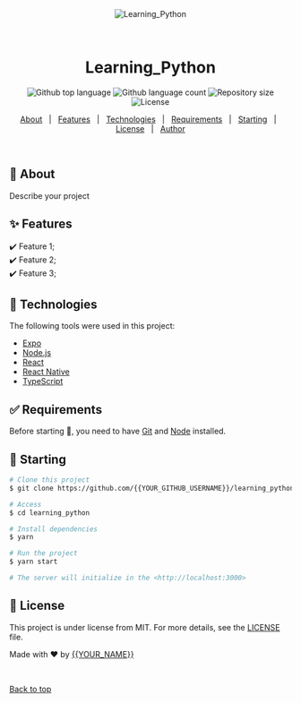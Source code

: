 <div align="center" id="top"> 
  <img src="./.github/app.gif" alt="Learning_Python" />

  &#xa0;

  <!-- <a href="https://learning_python.netlify.app">Demo</a> -->
</div>

<h1 align="center">Learning_Python</h1>

<p align="center">
  <img alt="Github top language" src="https://img.shields.io/github/languages/top/{{YOUR_GITHUB_USERNAME}}/learning_python?color=56BEB8">

  <img alt="Github language count" src="https://img.shields.io/github/languages/count/{{YOUR_GITHUB_USERNAME}}/learning_python?color=56BEB8">

  <img alt="Repository size" src="https://img.shields.io/github/repo-size/{{YOUR_GITHUB_USERNAME}}/learning_python?color=56BEB8">

  <img alt="License" src="https://img.shields.io/github/license/{{YOUR_GITHUB_USERNAME}}/learning_python?color=56BEB8">

  <!-- <img alt="Github issues" src="https://img.shields.io/github/issues/{{YOUR_GITHUB_USERNAME}}/learning_python?color=56BEB8" /> -->

  <!-- <img alt="Github forks" src="https://img.shields.io/github/forks/{{YOUR_GITHUB_USERNAME}}/learning_python?color=56BEB8" /> -->

  <!-- <img alt="Github stars" src="https://img.shields.io/github/stars/{{YOUR_GITHUB_USERNAME}}/learning_python?color=56BEB8" /> -->
</p>

<!-- Status -->

<!-- <h4 align="center"> 
	🚧  Learning_Python 🚀 Under construction...  🚧
</h4> 

<hr> -->

<p align="center">
  <a href="#dart-about">About</a> &#xa0; | &#xa0; 
  <a href="#sparkles-features">Features</a> &#xa0; | &#xa0;
  <a href="#rocket-technologies">Technologies</a> &#xa0; | &#xa0;
  <a href="#white_check_mark-requirements">Requirements</a> &#xa0; | &#xa0;
  <a href="#checkered_flag-starting">Starting</a> &#xa0; | &#xa0;
  <a href="#memo-license">License</a> &#xa0; | &#xa0;
  <a href="https://github.com/{{YOUR_GITHUB_USERNAME}}" target="_blank">Author</a>
</p>

<br>

## :dart: About ##

Describe your project

## :sparkles: Features ##

:heavy_check_mark: Feature 1;\
:heavy_check_mark: Feature 2;\
:heavy_check_mark: Feature 3;

## :rocket: Technologies ##

The following tools were used in this project:

- [Expo](https://expo.io/)
- [Node.js](https://nodejs.org/en/)
- [React](https://pt-br.reactjs.org/)
- [React Native](https://reactnative.dev/)
- [TypeScript](https://www.typescriptlang.org/)

## :white_check_mark: Requirements ##

Before starting :checkered_flag:, you need to have [Git](https://git-scm.com) and [Node](https://nodejs.org/en/) installed.

## :checkered_flag: Starting ##

```bash
# Clone this project
$ git clone https://github.com/{{YOUR_GITHUB_USERNAME}}/learning_python

# Access
$ cd learning_python

# Install dependencies
$ yarn

# Run the project
$ yarn start

# The server will initialize in the <http://localhost:3000>
```

## :memo: License ##

This project is under license from MIT. For more details, see the [LICENSE](LICENSE.md) file.


Made with :heart: by <a href="https://github.com/{{anolivei}}" target="_blank">{{YOUR_NAME}}</a>

&#xa0;

<a href="#top">Back to top</a>

